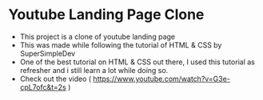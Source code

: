 # Youtube Landing Page Clone
- This project is a clone of youtube landing page
- This was made while following the tutorial of HTML & CSS by SuperSimpleDev
- One of the best tutorial on HTML & CSS out there, I used this tutorial as refresher and i still learn a lot while doing so.
- Check out the video ( https://www.youtube.com/watch?v=G3e-cpL7ofc&t=2s )
